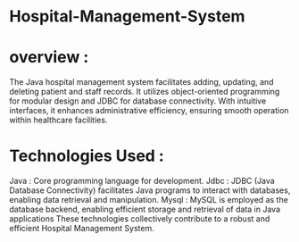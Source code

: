# Hospital-Management-System
# overview :
The Java hospital management system facilitates adding, updating, and deleting patient and staff records. It utilizes object-oriented programming for modular design and JDBC for database connectivity. With intuitive interfaces, it enhances administrative efficiency, ensuring smooth operation within healthcare facilities.
# Technologies Used :
Java : Core programming language for development.
Jdbc : JDBC (Java Database Connectivity) facilitates Java programs to interact with databases, enabling data retrieval and manipulation.
Mysql : MySQL is employed as the database backend, enabling efficient storage and retrieval of data in Java applications
These technologies collectively contribute to a robust and efficient Hospital Management System.
